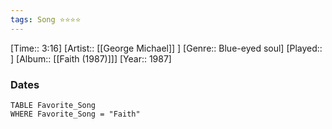 ```yaml
---
tags: Song ⭐⭐⭐⭐ 
---
```

[Time:: 3:16]
[Artist:: [[George Michael]] ]
[Genre:: Blue-eyed soul]
[Played:: ]
[Album:: [[Faith (1987)]]]
[Year:: 1987]
### Dates
````dataview
TABLE Favorite_Song
WHERE Favorite_Song = "Faith"
````